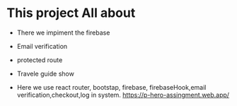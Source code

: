 # This project All about

* There we impiment the firebase
* Email verification
* protected route
* Travele guide show 

* Here we use react router, bootstap, firebase, firebaseHook,email verification,checkout,log in system.
https://p-hero-assingment.web.app/
 